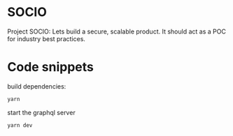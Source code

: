 # SOCIO
Project SOCIO: 
Lets build a secure, scalable product. It should act as a POC for industry best practices.

# Code snippets
build dependencies:
```sh
yarn
```

start the graphql server
```
yarn dev
```
